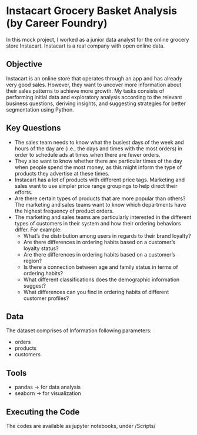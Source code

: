 # Instacart Grocery Basket Analysis (by Career Foundry)

In this mock project, I worked as a junior data analyst for the online grocery store Instacart. Instacart is a real company with open online data.

## Objective
Instacart is an online store that operates through an app and has already very good sales. However, they want to uncover more information about their sales patterns to achieve more growth. My tasks consists of performing initial data and exploratory analysis according to the relevant business questions, deriving insights, and suggesting strategies for better segmentation using Python.

## Key Questions
- The sales team needs to know what the busiest days of the week and hours of the day
are (i.e., the days and times with the most orders) in order to schedule ads at times
when there are fewer orders.
- They also want to know whether there are particular times of the day when people spend
the most money, as this might inform the type of products they advertise at these times.
- Instacart has a lot of products with different price tags. Marketing and sales want to use
simpler price range groupings to help direct their efforts.
- Are there certain types of products that are more popular than others? The marketing
and sales teams want to know which departments have the highest frequency of product
orders.
- The marketing and sales teams are particularly interested in the different types of
customers in their system and how their ordering behaviors differ. For example:
  - What’s the distribution among users in regards to their brand loyalty?
  - Are there differences in ordering habits based on a customer’s loyalty status?
  - Are there differences in ordering habits based on a customer’s region?
  - Is there a connection between age and family status in terms of ordering habits?
  - What different classifications does the demographic information suggest?
  - What differences can you find in ordering habits of different customer profiles?

## Data
The dataset comprises of Information following parameters:
- orders
- products
- customers

## Tools
- pandas -> for data analysis
- seaborn -> for visualization

## Executing the Code
The codes are available as jupyter notebooks, under /Scripts/
